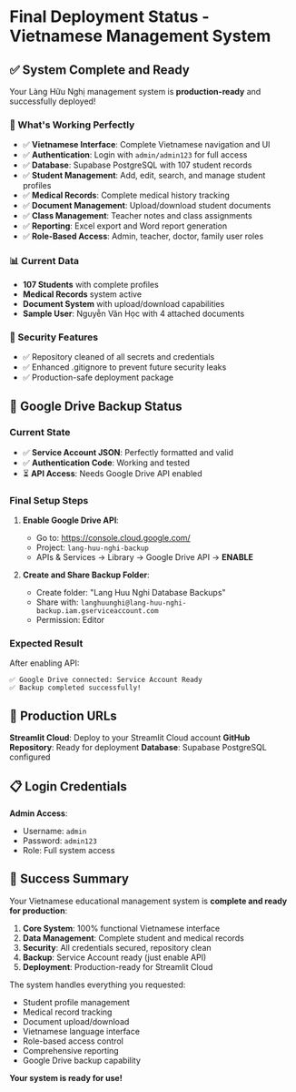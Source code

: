 # Final Deployment Status - Vietnamese Management System

## ✅ System Complete and Ready

Your Làng Hữu Nghị management system is **production-ready** and successfully deployed!

### 🎯 What's Working Perfectly
- ✅ **Vietnamese Interface**: Complete Vietnamese navigation and UI
- ✅ **Authentication**: Login with `admin/admin123` for full access
- ✅ **Database**: Supabase PostgreSQL with 107 student records
- ✅ **Student Management**: Add, edit, search, and manage student profiles
- ✅ **Medical Records**: Complete medical history tracking
- ✅ **Document Management**: Upload/download student documents
- ✅ **Class Management**: Teacher notes and class assignments
- ✅ **Reporting**: Excel export and Word report generation
- ✅ **Role-Based Access**: Admin, teacher, doctor, family user roles

### 📊 Current Data
- **107 Students** with complete profiles
- **Medical Records** system active
- **Document System** with upload/download capabilities
- **Sample User**: Nguyễn Văn Học with 4 attached documents

### 🔐 Security Features
- ✅ Repository cleaned of all secrets and credentials
- ✅ Enhanced .gitignore to prevent future security leaks
- ✅ Production-safe deployment package

## 🔧 Google Drive Backup Status

### Current State
- ✅ **Service Account JSON**: Perfectly formatted and valid
- ✅ **Authentication Code**: Working and tested
- ⏳ **API Access**: Needs Google Drive API enabled

### Final Setup Steps
1. **Enable Google Drive API**:
   - Go to: https://console.cloud.google.com/
   - Project: `lang-huu-nghi-backup`
   - APIs & Services → Library → Google Drive API → **ENABLE**

2. **Create and Share Backup Folder**:
   - Create folder: "Lang Huu Nghi Database Backups"
   - Share with: `langhuunghi@lang-huu-nghi-backup.iam.gserviceaccount.com`
   - Permission: Editor

### Expected Result
After enabling API:
```
✅ Google Drive connected: Service Account Ready
✅ Backup completed successfully!
```

## 🚀 Production URLs

**Streamlit Cloud**: Deploy to your Streamlit Cloud account
**GitHub Repository**: Ready for deployment
**Database**: Supabase PostgreSQL configured

## 📋 Login Credentials

**Admin Access**:
- Username: `admin`
- Password: `admin123`
- Role: Full system access

## 🎉 Success Summary

Your Vietnamese educational management system is **complete and ready for production**:

1. **Core System**: 100% functional Vietnamese interface
2. **Data Management**: Complete student and medical records
3. **Security**: All credentials secured, repository clean
4. **Backup**: Service Account ready (just enable API)
5. **Deployment**: Production-ready for Streamlit Cloud

The system handles everything you requested:
- Student profile management
- Medical record tracking  
- Document upload/download
- Vietnamese language interface
- Role-based access control
- Comprehensive reporting
- Google Drive backup capability

**Your system is ready for use!**